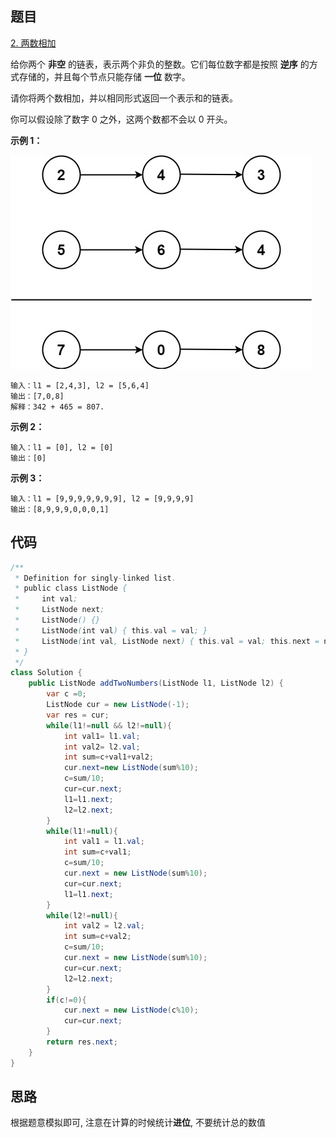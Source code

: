 ## 题目

[2. 两数相加](https://leetcode.cn/problems/add-two-numbers/)

给你两个 **非空** 的链表，表示两个非负的整数。它们每位数字都是按照 **逆序** 的方式存储的，并且每个节点只能存储 **一位** 数字。

请你将两个数相加，并以相同形式返回一个表示和的链表。

你可以假设除了数字 0 之外，这两个数都不会以 0 开头。

 

**示例 1：**

![img](assets/addtwonumber1.jpg)

```
输入：l1 = [2,4,3], l2 = [5,6,4]
输出：[7,0,8]
解释：342 + 465 = 807.
```

**示例 2：**

```
输入：l1 = [0], l2 = [0]
输出：[0]
```

**示例 3：**

```
输入：l1 = [9,9,9,9,9,9,9], l2 = [9,9,9,9]
输出：[8,9,9,9,0,0,0,1]
```

##  代码

```java
/**
 * Definition for singly-linked list.
 * public class ListNode {
 *     int val;
 *     ListNode next;
 *     ListNode() {}
 *     ListNode(int val) { this.val = val; }
 *     ListNode(int val, ListNode next) { this.val = val; this.next = next; }
 * }
 */
class Solution {
    public ListNode addTwoNumbers(ListNode l1, ListNode l2) {
        var c =0;
        ListNode cur = new ListNode(-1);
        var res = cur;
        while(l1!=null && l2!=null){
            int val1= l1.val;
            int val2= l2.val;
            int sum=c+val1+val2;
            cur.next=new ListNode(sum%10);
            c=sum/10;
            cur=cur.next;
            l1=l1.next;
            l2=l2.next;
        }
        while(l1!=null){
            int val1 = l1.val;
            int sum=c+val1;
            c=sum/10;
            cur.next = new ListNode(sum%10);
            cur=cur.next;
            l1=l1.next;
        }
        while(l2!=null){
            int val2 = l2.val;
            int sum=c+val2;
            c=sum/10;
            cur.next = new ListNode(sum%10);
            cur=cur.next;
            l2=l2.next;
        }
        if(c!=0){
            cur.next = new ListNode(c%10);
            cur=cur.next;
        }
        return res.next;
    }
}
```



## 思路

根据题意模拟即可, 注意在计算的时候统计**进位**, 不要统计总的数值